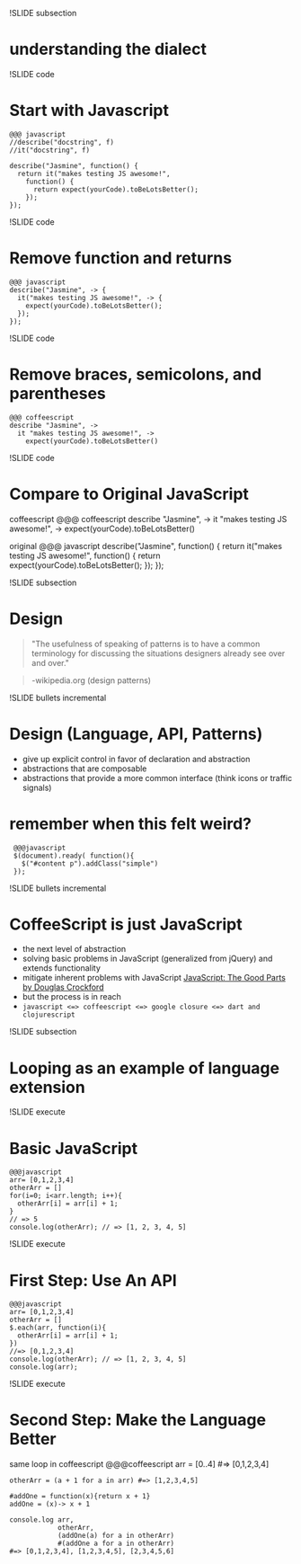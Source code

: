 !SLIDE subsection
# understanding the dialect

!SLIDE code
# Start with Javascript
    @@@ javascript
    //describe("docstring", f)
    //it("docstring", f)

    describe("Jasmine", function() {
      return it("makes testing JS awesome!",
        function() {
          return expect(yourCode).toBeLotsBetter();
        });
    });

!SLIDE code
# Remove function and returns
    @@@ javascript
    describe("Jasmine", -> {
      it("makes testing JS awesome!", -> {
        expect(yourCode).toBeLotsBetter();
      });
    });

!SLIDE code
# Remove braces, semicolons, and parentheses
    @@@ coffeescript
    describe "Jasmine", ->
      it "makes testing JS awesome!", ->
        expect(yourCode).toBeLotsBetter()

!SLIDE code
# Compare to Original JavaScript
coffeescript
    @@@ coffeescript
    describe "Jasmine", ->
      it "makes testing JS awesome!", ->
        expect(yourCode).toBeLotsBetter()

original
    @@@ javascript
    describe("Jasmine", function() {
      return it("makes testing JS awesome!",
        function() {
          return expect(yourCode).toBeLotsBetter();
        });
    });

!SLIDE subsection
# Design
> "The usefulness of speaking of patterns is to have a common terminology for discussing the situations designers already see over and over."

> -wikipedia.org (design patterns)

!SLIDE bullets incremental
# Design (Language, API, Patterns)
  * give up explicit control in favor of declaration and abstraction
  * abstractions that are composable
  * abstractions that provide a more common interface (think icons or traffic signals)

# remember when this felt weird?
     @@@javascript
     $(document).ready( function(){
       $("#content p").addClass("simple")
     });

!SLIDE bullets incremental
# CoffeeScript is just JavaScript
* the next level of abstraction
* solving basic problems in JavaScript (generalized from jQuery) and extends functionality
* mitigate inherent problems with JavaScript [JavaScript: The Good Parts by Douglas Crockford](http://www.amazon.com/JavaScript-Good-Parts-Douglas-Crockford/dp/0596517742/ref=sr_1_1?ie=UTF8&qid=1335356270&sr=8-1)
* but the process is in reach
* `javascript <=> coffeescript <=> google closure <=> dart and clojurescript`

!SLIDE subsection
# Looping as an example of language extension

!SLIDE execute
# Basic JavaScript
    @@@javascript
    arr= [0,1,2,3,4]
    otherArr = []
    for(i=0; i<arr.length; i++){
      otherArr[i] = arr[i] + 1;
    }
    // => 5
    console.log(otherArr); // => [1, 2, 3, 4, 5]

!SLIDE execute
# First Step: Use An API
    @@@javascript
    arr= [0,1,2,3,4]
    otherArr = []
    $.each(arr, function(i){
      otherArr[i] = arr[i] + 1;
    })
    //=> [0,1,2,3,4]
    console.log(otherArr); // => [1, 2, 3, 4, 5]
    console.log(arr);

!SLIDE execute
# Second Step: Make the Language Better
same loop in coffeescript
    @@@coffeescript
    arr = [0..4] #=> [0,1,2,3,4]

    otherArr = (a + 1 for a in arr) #=> [1,2,3,4,5]

    #addOne = function(x){return x + 1}
    addOne = (x)-> x + 1

    console.log arr,
                otherArr,
                (addOne(a) for a in otherArr)
                #(addOne a for a in otherArr)
    #=> [0,1,2,3,4], [1,2,3,4,5], [2,3,4,5,6]